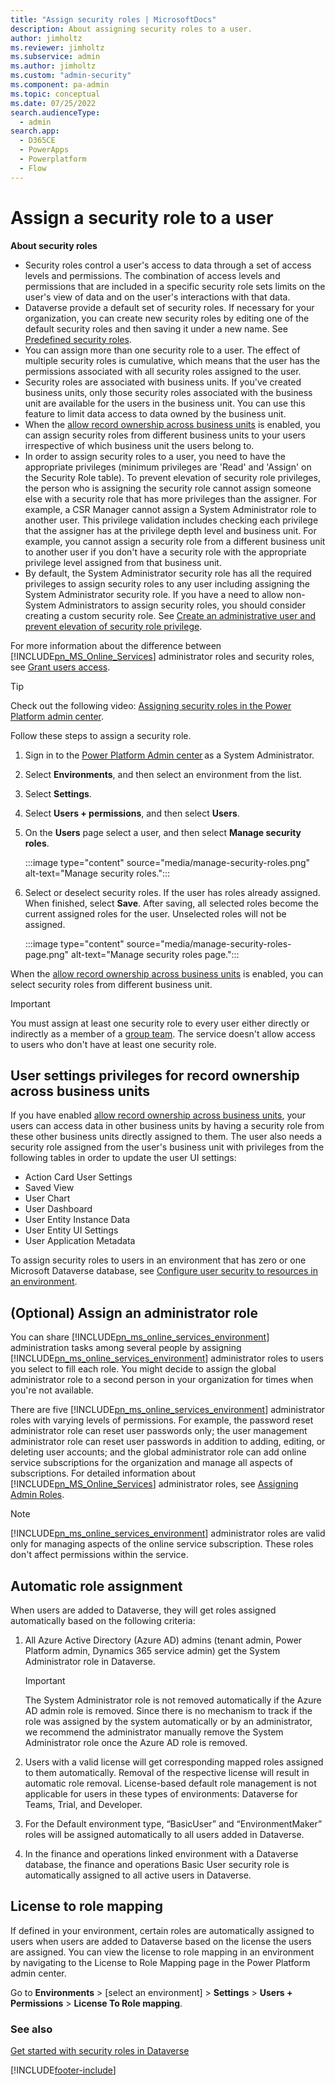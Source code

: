 ```yaml
---
title: "Assign security roles | MicrosoftDocs"
description: About assigning security roles to a user.
author: jimholtz
ms.reviewer: jimholtz
ms.subservice: admin
ms.author: jimholtz
ms.custom: "admin-security"
ms.component: pa-admin
ms.topic: conceptual
ms.date: 07/25/2022
search.audienceType: 
  - admin
search.app:
  - D365CE
  - PowerApps
  - Powerplatform
  - Flow
---
```

# Assign a security role to a user  

**About security roles**

 - Security roles control a user's access to data through a set of access levels and permissions. The combination of access levels and permissions that are included in a specific security role sets limits on the user's view of data and on the user's interactions with that data.  
 - Dataverse provide a default set of security roles. If necessary for your organization, you can create new security roles by editing one of the default security roles and then saving it under a new name. See [Predefined security roles](database-security.md#predefined-security-roles).
 - You can assign more than one security role to a user. The effect of multiple security roles is cumulative, which means that the user has the permissions associated with all security roles assigned to the user.  
- Security roles are associated with business units. If you've created business units, only those security roles associated with the business unit are available for the users in the business unit. You can use this feature to limit data access to data owned by the business unit.  
- When the [allow record ownership across business units](wp-security-cds.md#to-enable-this-matrix-data-access-structure-preview) is enabled, you can assign security roles from different business units to your users irrespective of which business unit the users belong to.
- In order to assign security roles to a user, you need to have the appropriate privileges (minimum privileges are 'Read' and 'Assign' on the Security Role table). To prevent elevation of security role privileges, the person who is assigning the security role cannot assign someone else with a security role that has more privileges than the assigner. For example, a CSR Manager cannot assign a System Administrator role to another user. This privilege validation includes checking each privilege that the assigner has at the privilege depth level and business unit. For example, you cannot assign a security role from a different business unit to another user if you don't have a security role with the appropriate privilege level assigned from that business unit.  
- By default, the System Administrator security role has all the required privileges to assign security roles to any user including assigning the System Administrator security role. If you have a need to allow non-System Administrators to assign security roles, you should consider creating a custom security role. See [Create an administrative user and prevent elevation of security role privilege](prevent-elevation-security-role-privilege.md). 

 For more information about the difference between [!INCLUDE[pn_MS_Online_Services](../includes/pn-ms-online-services.md)] administrator roles and security roles, see [Grant users access](grant-users-access.md).  

> [!TIP]
> Check out the following video: [Assigning security roles in the Power Platform admin center](https://www.microsoft.com/videoplayer/embed/RWJBr6).
  
Follow these steps to assign a security role.

1. Sign in to the [Power Platform Admin center](https://admin.powerplatform.microsoft.com) as a System Administrator. 

2. Select **Environments**, and then select an environment from the list.

3. Select **Settings**.

4. Select **Users + permissions**, and then select **Users**.

5. On the **Users** page select a user, and then select **Manage security roles**.

   :::image type="content" source="media/manage-security-roles.png" alt-text="Manage security roles.":::

6. Select or deselect security roles. If the user has roles already assigned. When finished, select **Save**.  After saving, all selected roles become the current assigned roles for the user.  Unselected roles will not be assigned. 

   :::image type="content" source="media/manage-security-roles-page.png" alt-text="Manage security roles page.":::

When the [allow record ownership across business units](wp-security-cds.md#to-enable-this-matrix-data-access-structure-preview) is enabled, you can select security roles from different business unit. 

> [!IMPORTANT] 
> You must assign at least one security role to every user either directly or indirectly as a member of a [group team](manage-group-teams.md). The service doesn't allow access to users who don't have at least one security role.

## User settings privileges for record ownership across business units
  
If you have enabled [allow record ownership across business units](wp-security-cds.md#to-enable-this-matrix-data-access-structure-preview), your users can access data in other business units by having a security role from these other business units directly assigned to them. The user also needs a security role assigned from the user's business unit with  privileges from the following tables in order to update the user UI settings:  
  
- Action Card User Settings
- Saved View
- User Chart
- User Dashboard
- User Entity Instance Data
- User Entity UI Settings
- User Application Metadata
  
To assign security roles to users in an environment that has zero or one Microsoft Dataverse database, see [Configure user security to resources in an environment](database-security.md). 

## (Optional) Assign an administrator role  

You can share [!INCLUDE[pn_ms_online_services_environment](../includes/pn-ms-online-services-environment.md)] administration tasks among several people by assigning [!INCLUDE[pn_ms_online_services_environment](../includes/pn-ms-online-services-environment.md)] administrator roles to users you select to fill each role. You might decide to assign the global administrator role to a second person in your organization for times when you're not available.  
  
There are five [!INCLUDE[pn_ms_online_services_environment](../includes/pn-ms-online-services-environment.md)] administrator roles with varying levels of permissions. For example, the password reset administrator role can reset user passwords only; the user management administrator role can reset user passwords in addition to adding, editing, or deleting user accounts; and the global administrator role can add online service subscriptions for the organization and manage all aspects of subscriptions. For detailed information about [!INCLUDE[pn_MS_Online_Services](../includes/pn-ms-online-services.md)] administrator roles, see [Assigning Admin Roles](/microsoft-365/admin/add-users/assign-admin-roles).  
  
> [!NOTE]
> [!INCLUDE[pn_ms_online_services_environment](../includes/pn-ms-online-services-environment.md)] administrator roles are valid only for managing aspects of the online service subscription. These roles don't affect permissions within the service.

## Automatic role assignment

When users are added to Dataverse, they will get roles assigned automatically based on the following criteria: 

1. All Azure Active Directory (Azure AD) admins (tenant admin, Power Platform admin, Dynamics 365 service admin) get the System Administrator role in Dataverse. 

   > [!IMPORTANT]
   > The System Administrator role is not removed automatically if the Azure AD admin role is removed. Since there is no mechanism to track if the role was assigned by the system automatically or by an administrator, we recommend the administrator manually remove the System Administrator role once the Azure AD role is removed. 

2. Users with a valid license will get corresponding mapped roles assigned to them automatically. Removal of the respective license will result in automatic role removal. License-based default role management is not applicable for users in these types of environments: Dataverse for Teams, Trial, and Developer. 

3. For the Default environment type, “BasicUser” and “EnvironmentMaker” roles will be assigned automatically to all users added in Dataverse.

4. In the finance and operations linked environment with a Dataverse database, the finance and operations Basic User security role is automatically assigned to all active users in Dataverse. 

## License to role mapping

If defined in your environment, certain roles are automatically assigned to users when users are added to Dataverse based on the license the users are assigned. You can view the license to role mapping in an environment by navigating to the License to Role Mapping page in the Power Platform admin center. 

Go to **Environments** > [select an environment] > **Settings** > **Users + Permissions** > **License To Role mapping**.

### See also
[Get started with security roles in Dataverse](/learn/modules/get-started-security-roles/)


[!INCLUDE[footer-include](../includes/footer-banner.md)]
